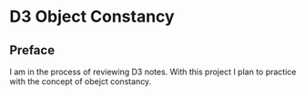 # D3 Object Constancy

<!-- Link to the work-in-progress pen right [here](). -->

## Preface

I am in the process of reviewing D3 notes. With this project I plan to practice with the concept of obejct constancy.
